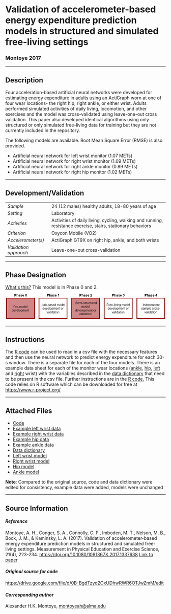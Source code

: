 # Validation of accelerometer-based energy expenditure prediction models in structured and simulated free-living settings
### Montoye 2017
---

## Description
Four acceleration-based artificial neural networks were developed for estimating energy expenditure in adults using an ActiGraph worn at one of four wear locations- the right hip, right ankle, or either wrist. Adults performed simulated activities of daily living, locomotion, and other exercises and the model was cross-validated using leave-one-out cross validation. This paper also developed identical algorithms using only structured or only simulated free-living data for training but they are not currently included in the repository.

The following models are available. Root Mean Square Error (RMSE) is also provided.
* Artificial neural network for left wrist monitor (1.07 METs)
* Artificial neural network for right wrist monitor (1.09 METs)
* Artificial neural network for right ankle monitor (0.89 METs)
* Artificial neural network for right hip monitor (1.02 METs) 


---

## Development/Validation

|  |  |
| ------------- | ------------- |
| *Sample*  |24 (12 males) healthy adults, 18-80 years of age |
| *Setting*  |Laboratory |
| *Activities*  |Activities of daily living, cycling, walking and running, resistance exercise, stairs, stationary behaviors   |
| *Criterion* |Oxycon Mobile (VO2)   |
| *Accelerometer(s)* |ActiGraph GT9X on right hip, ankle, and both wrists   |
| *Validation approach* |Leave-one-out cross-validation   |

 

---
## Phase Designation
[What's this?](https://github.com/clevengerkimberly/AccelerometerRepository/blob/a76916ebe2a6002b20cdc6ef39c889d62ce9d6ae/phase%20_images/phase.md)
This model is in Phase 0 and 2.
![image](https://github.com/clevengerkimberly/AccelerometerRepository/blob/main/phase%20_images/Phase02.JPG)

---
## Instructions
The [R code](https://github.com/clevengerkimberly/AccelerometerRepository/blob/main/Montoye2017/code.R) can be used to read in a csv file with the necessary features and then use the neural network to predict energy expenditure for each 30-s window. There is a separate file for each of the four models. There is an example data sheet for each of the monitor wear locations ([ankle](https://github.com/clevengerkimberly/AccelerometerRepository/blob/main/Montoye2017/sample_ankle_data.csv), [hip](https://github.com/clevengerkimberly/AccelerometerRepository/blob/main/Montoye2017/sample_hip_data.csv), [left](https://github.com/clevengerkimberly/AccelerometerRepository/blob/main/Montoye2017/sample_left_data.csv) and [right](https://github.com/clevengerkimberly/AccelerometerRepository/blob/main/Montoye2017/sample_right_data.csv) wrist) with the variables described in the [data dictionary](https://github.com/clevengerkimberly/AccelerometerRepository/blob/main/Montoye2017/datadictionary.csv) that need to be present in the csv file. Further instructions are in the [R code.](https://github.com/clevengerkimberly/AccelerometerRepository/blob/main/Montoye2017/code.R)
This code relies on R software which can be downloaded for free at https://www.r-project.org/


---
## Attached Files
* [Code](https://github.com/clevengerkimberly/AccelerometerRepository/blob/main/Montoye2017/code.R)
* [Example left wrist data](https://github.com/clevengerkimberly/AccelerometerRepository/blob/main/Montoye2017/sample_left_data.csv)
* [Example right wrist data](https://github.com/clevengerkimberly/AccelerometerRepository/blob/main/Montoye2017/sample_right_data.csv)
* [Example hip data](https://github.com/clevengerkimberly/AccelerometerRepository/blob/main/Montoye2017/sample_hip_data.csv)
* [Example ankle data](https://github.com/clevengerkimberly/AccelerometerRepository/blob/main/Montoye2017/sample_ankle_data.csv)
* [Data dictionary](https://github.com/clevengerkimberly/AccelerometerRepository/blob/main/Montoye2017/datadictionary.csv)
* [Left wrist model](https://github.com/clevengerkimberly/AccelerometerRepository/blob/main/Montoye2017/V1V2_LW.RData)
* [Right wrist model](https://github.com/clevengerkimberly/AccelerometerRepository/blob/main/Montoye2017/V1V2_RW.RData)
* [Hip model](https://github.com/clevengerkimberly/AccelerometerRepository/blob/main/Montoye2017/V1V2_Hip.RData)
* [Ankle model](https://github.com/clevengerkimberly/AccelerometerRepository/blob/main/Montoye2017/V1V2_Ank.RData)


**Note**: Compared to the original source, code and data dictionary were edited for consistency, example data were added, models were unchanged


---
## Source Information
#### *Reference*
Montoye, A. H., Conger, S. A., Connolly, C. P., Imboden, M. T., Nelson, M. B., Bock, J. M., & Kaminsky, L. A. (2017). Validation of accelerometer-based energy expenditure prediction models in structured and simulated free-living settings. Measurement in Physical Education and Exercise Science, 21(4), 223-234. https://doi.org/10.1080/1091367X.2017.1337638 [Link to paper](https://github.com/clevengerkimberly/AccelerometerRepository/blob/main/Montoye2017/Montoye2017.pdf)

#### *Original source for code*
https://drive.google.com/file/d/0B-BgdTzyd2OxUDhwRWR6OTJwZmM/edit


#### *Corresponding author*
Alexander H.K. Montoye, montoyeah@alma.edu

